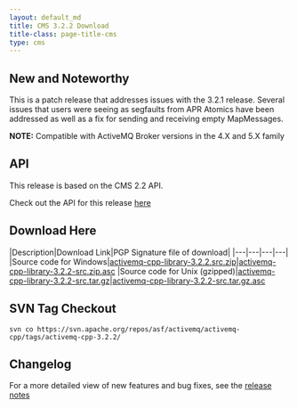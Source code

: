 ```yaml
---
layout: default_md
title: CMS 3.2.2 Download
title-class: page-title-cms
type: cms
---
```


New and Noteworthy
------------------

This is a patch release that addresses issues with the 3.2.1 release. Several issues that users were seeing as segfaults from APR Atomics have been addressed as well as a fix for sending and receiving empty MapMessages.

**NOTE:** Compatible with ActiveMQ Broker versions in the 4.X and 5.X family

API
---

This release is based on the CMS 2.2 API.

Check out the API for this release [here](http://activemq.apache.org/cms/api_docs/activemqcpp-3.0)

Download Here
-------------

|Description|Download Link|PGP Signature file of download|
|---|---|---|---|
|Source code for Windows|[activemq-cpp-library-3.2.2.src.zip](http://archive.apache.org/dist/activemq/activemq-cpp/source/activemq-cpp-library-3.2.2-src.zip)|[activemq-cpp-library-3.2.2-src.zip.asc](http://archive.apache.org/dist/activemq/activemq-cpp/source/activemq-cpp-library-3.2.2-src.zip.asc)
|Source code for Unix (gzipped)|[activemq-cpp-library-3.2.2-src.tar.gz](http://archive.apache.org/dist/activemq/activemq-cpp/source/activemq-cpp-library-3.2.2-src.tar.gz)|[activemq-cpp-library-3.2.2-src.tar.gz.asc](http://archive.apache.org/dist/activemq/activemq-cpp/source/activemq-cpp-library-3.2.2-src.tar.gz.asc)

SVN Tag Checkout
----------------
```
svn co https://svn.apache.org/repos/asf/activemq/activemq-cpp/tags/activemq-cpp-3.2.2/
```

Changelog
---------

For a more detailed view of new features and bug fixes, see the [release notes](https://issues.apache.org/jira/secure/ReleaseNote.jspa?projectId=12311207&version=12315665)

